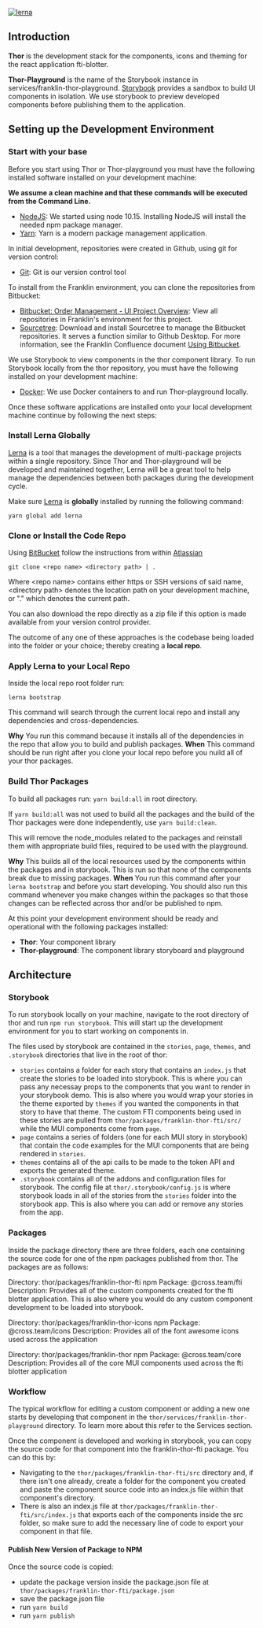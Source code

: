 [![lerna](https://img.shields.io/badge/maintained%20with-lerna-cc00ff.svg)](https://lerna.js.org/)

## Introduction

**Thor** is the development stack for the components, icons and theming for the react application fti-blotter.

**Thor-Playground** is the name of the Storybook instance in services/franklin-thor-playground.  [Storybook](https://storybook.js.org/) provides a sandbox to build UI components in isolation.  We use storybook to preview developed components before publishing them to the application.

## Setting up the Development Environment

### Start with your base

Before you start using Thor or Thor-playground you must have the following installed software installed on your development machine:

**We assume a clean machine and that these commands will be executed from the Command Line.**

- [NodeJS](https://nodejs.org/en/): We started using node 10.15.  Installing NodeJS will install the needed npm package manager.
- [Yarn](https://yarnpkg.com/en/docs/install#mac-stable): Yarn is a modern package management application.

In initial development, repositories were created in Github, using git for version control:

- [Git](https://git-scm.com/downloads): Git is our version control tool

To install from the Franklin environment, you can clone the repositories from Bitbucket:

- [Bitbucket: Order Management - UI Project Overview](http://stash.noam.corp.frk.com:7990/projects/OMU): View all repositories in Franklin's environment for this project.  
- [Sourcetree](http://www.sourcetreeapp.com/): Download and install Sourcetree to manage the Bitbucket repositories.  It serves a function similar to Github Desktop.  For more information, see the Franklin Confluence document [Using Bitbucket](http://confluence.corp.frk.com:8090/display/IMDL/Using+Bitbucket).

We use Storybook to view components in the thor component library.  To run Storybook locally from the thor repository, you must have the following installed on your development machine:

- [Docker](https://www.docker.com/products/docker-desktop): We use Docker containers to and run Thor-playground locally.

Once these software applications are installed onto your local development machine continue by following the next steps:

### Install Lerna Globally

[Lerna](https://lerna.js.org/) is a tool that manages the development of multi-package projects within a single repository. Since Thor and Thor-playground will be developed and maintained together, Lerna will be a great tool to help manage the dependencies between both packages during the development cycle.

Make sure [Lerna](https://lerna.js.org/) is **globally** installed by running the following command:

```text
yarn global add lerna
```

### Clone or Install the Code Repo

Using [BitBucket](https://confluence.atlassian.com/bitbucket/clone-a-repository-223217891.html) follow the instructions from within [Atlassian](https://confluence.atlassian.com/bitbucket/clone-a-repository-223217891.html)

```text
git clone <repo name> <directory path> | .
```

Where &lt;repo name&gt; contains either https or SSH versions of said name, &lt;directory path&gt; denotes the location path on your development machine, or "." which denotes the current path.

You can also download the repo directly as a zip file if this option is made available from your version control provider.

The outcome of any one of these approaches is the codebase being loaded into the folder or your choice; thereby creating a **local repo**.

### Apply Lerna to your Local Repo

Inside the local repo root folder run:

```text
lerna bootstrap
```

This command will search through the current local repo and install any dependencies and cross-dependencies.

**Why** You run this command because it installs all of the dependencies in the repo that allow you to build and publish packages.
**When** This command should be run right after you clone your local repo before you nuild all of your thor packages.

### Build Thor Packages

To build all packages run: `yarn build:all` in root directory.

If `yarn build:all` was not used to build all the packages and the build of the Thor packages were done independently, use `yarn build:clean`.

This will remove the node_modules related to the packages and reinstall them with appropriate build files,
required to be used with the playground.

**Why** This builds all of the local resources used by the components within the packages and in storybook. This is run so that none of the components break due to missing packages.
**When** You run this command after your `lerna bootstrap` and before you start developing. You should also run this command whenever you make changes within the packages so that those changes can be reflected across thor and/or be published to npm.

At this point your development environment should be ready and operational with the following packages installed:

- **Thor**: Your component library
- **Thor-playground**: The component library storyboard and playground

## Architecture

### Storybook

To run storybook locally on your machine, navigate to the root directory of thor and run `npm run storybook`. This will start up the development environment for you to start working on components in.

The files used by storybook are contained in the `stories`, `page`, `themes`, and `.storybook` directories that live in the root of thor:

- `stories` contains a folder for each story that contains an `index.js` that create the stories to be loaded into storybook. This is where you can pass any necessay props to the components that you want to render in your storybook demo. This is also where you would wrap your stories in the theme exported by `themes` if you wanted the components in that story to have that theme. The custom FTI components being used in these stories are pulled from `thor/packages/franklin-thor-fti/src/` while the MUI components come from `page`.
- `page` contains a series of folders (one for each MUI story in storybook) that contain the code examples for the MUI components that are being rendered in `stories`.
- `themes` contains all of the api calls to be made to the token API and exports the generated theme.
- `.storybook` contains all of the addons and configuration files for storybook. The config file at `thor/.storybook/config.js` is where storybook loads in all of the stories from the `stories` folder into the storybook app. This is also where you can add or remove any stories from the app.

### Packages

Inside the package directory there are three folders, each one containing the source code for one of the npm packages published from thor. The packages are as follows:

Directory: thor/packages/franklin-thor-fti
npm Package: @cross.team/fti
Description: Provides all of the custom components created for the fti blotter application. This is also where you would do any custom component development to be loaded into storybook.

Directory: thor/packages/franklin-thor-icons
npm Package: @cross.team/icons
Description: Provides all of the font awesome icons used across the application

Directory: thor/packages/franklin-thor
npm Package: @cross.team/core
Description: Provides all of the core MUI components used across the fti blotter application

### Workflow

The typical workflow for editing a custom component or adding a new one starts by developing that component in the `thor/services/franklin-thor-playground` directory. To learn more about this refer to the Services section.

Once the component is developed and working in storybook, you can copy the source code for that component into the franklin-thor-fti package. You can do this by:

- Navigating to the `thor/packages/franklin-thor-fti/src` directory and, if there isn't one already, create a folder for the component you created and paste the component source code into an index.js file within that component's directory. 
- There is also an index.js file at `thor/packages/franklin-thor-fti/src/index.js` that exports each of the components inside the src folder, so make sure to add the necessary line of code to export your component in that file.

#### Publish New Version of Package to NPM

Once the source code is copied:

- update the package version inside the package.json file at `thor/packages/franklin-thor-fti/package.json`
- save the package.json file
- run `yarn build`
- run `yarn publish`
